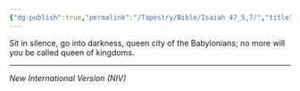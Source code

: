 ```yaml
---
{"dg-publish":true,"permalink":"/Tapestry/Bible/Isaiah 47_5,7/","title":"Isaiah 47:5,7","hide":true,"tags":["bible"],"dgHomeLink":true,"dgShowLocalGraph":true,"dgEnableSearch":true}
---
```


Sit in silence, go into darkness, queen city of the Babylonians; no more will you be called queen of kingdoms.

---
*New International Version (NIV)*
